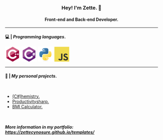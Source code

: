 ### <p align="center"> Hey! I'm Zette. 👋 </p>
#### <p align="center">Front-end and Back-end Developer.</p>

- - -

#### :computer: | ___Programming languages___.

<img src="https://github.com/devicons/devicon/blob/master/icons/cplusplus/cplusplus-original.svg" width="50" height="50"> <img src="https://github.com/devicons/devicon/blob/master/icons/csharp/csharp-original.svg" width="50" height="50">  <img src="https://github.com/devicons/devicon/blob/master/icons/python/python-original.svg" width="50" height="50">  <img src="https://github.com/devicons/devicon/blob/master/icons/javascript/javascript-original.svg" width="50" height="50">

- - -

#### :notebook: | ___My personal projects___.

<br>

  - <a href="https://github.com/ZetteCynosure/Cshar_chemistry"> (C#)hemistry. </a>
  - <a href="https://github.com/ZetteCynosure/productivity-console-app"> Productivitysharp. </a>
  - <a href="https://github.com/ZetteCynosure/bmi-calculator"> BMI Calculator. </a>

<br>

##### More information in my portfolio: https://zettecynosure.github.io/templates/
